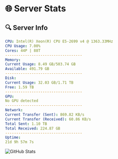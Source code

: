 # 🌐 Server Stats
## 🔍 Server Info
```yaml
CPU: Intel(R) Xeon(R) CPU E5-2699 v4 @ 1363.33MHz
CPU Usage: 7.00%
Cores: 44P | 88T
-----------------------------------
Memory:
Current Usage: 8.49 GB/503.74 GB
Available: 491.79 GB
-----------------------------------
Disk:
Current Usage: 32.03 GB/1.71 TB
Free: 1.59 TB
-----------------------------------
GPU:
No GPU detected
-----------------------------------
Network:
Current Transfer (Sent): 869.82 KB/s
Current Transfer (Received): 60.86 KB/s
Total Sent: 1.10 TB
Total Received: 224.87 GB
-----------------------------------
Uptime:
21d 9h 57m 7s
```
![GitHub Stats](https://img.shields.io/badge/Updated-2025-05-11_03:05:55-blue)